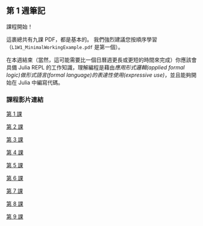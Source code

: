 ## 第 1 週筆記

課程開始！

這裹總共有九課 PDF，都是基本的。 我們強烈建議您按順序學習（`L1W1_MinimalWorkingExample.pdf` 是第一個）。

在本週結束（當然，這可能需要比一個日曆週更長或更短的時間來完成）你應該會具備 Julia REPL 的工作知識，理解編程是藉由*應用形式邏輯(applied formal logic)*做*形式語言(formal language)*的*表達性使用(expressive use)*，並且能夠開始在 Julia 中編寫代碼。

### 課程影片連結
[第 1 課](https://www.youtube.com/watch?v=L0TDqQCHigg&list=PLP8iPy9hna6Qpx0MgGyElJ5qFlaIXYf1R&index=2)

[第 2 課](https://www.youtube.com/watch?v=60pReAo0kL0&list=PLP8iPy9hna6Qpx0MgGyElJ5qFlaIXYf1R&index=3)

[第 3 課](https://www.youtube.com/watch?v=fSxJ0rdrpeY&list=PLP8iPy9hna6Qpx0MgGyElJ5qFlaIXYf1R&index=4)

[第 4 課](https://www.youtube.com/watch?v=ZuALresPQY4&list=PLP8iPy9hna6Qpx0MgGyElJ5qFlaIXYf1R&index=5)

[第 5 課](https://www.youtube.com/watch?v=JuJGBx1EBkQ&list=PLP8iPy9hna6Qpx0MgGyElJ5qFlaIXYf1R&index=6)

[第 6 課](https://www.youtube.com/watch?v=dJ4PnBXkzXI&list=PLP8iPy9hna6Qpx0MgGyElJ5qFlaIXYf1R&index=7)

[第 7 課](https://www.youtube.com/watch?v=LLpeFe0OaiY&list=PLP8iPy9hna6Qpx0MgGyElJ5qFlaIXYf1R&index=8)

[第 8 課](https://www.youtube.com/watch?v=plSsEoRojr0&list=PLP8iPy9hna6Qpx0MgGyElJ5qFlaIXYf1R&index=9)

[第 9 課](https://www.youtube.com/watch?v=xIJJ-dcVBpQ)
